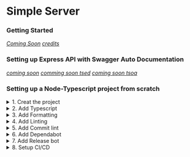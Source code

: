 ﻿# Simple Server

### Getting Started

[_Coming Soon_](https://shields.io/)
[_credits_](https://github.com/microsoft/TypeScript-Node-Starter)

### Setting up Express API with Swagger Auto Documentation

[_coming soon_](https://www.npmjs.com/package/@decorators/express)
[_comming soon tsed_](https://tsed.io/tutorials/swagger.html#endpoint-documentation)
[_coming soon tsoa_](https://tsoa-community.github.io/docs/getting-started.html)

### Setting up a Node-Typescript project from scratch

<details>
<summary>1. Creat the project</summary>

I. Create a directory for the project on your local machine.

II. Create a `/src` directory in your project directory.

III. Create a repo on github and copy the new repo code

```
echo "# simple-server" >> README.md
git init
git add README.md
git commit -m "first commit"
git branch -M main
git remote add origin <REPO_URL>
git push -u origin main
```

IV. Open a terminal in VSCode (make sure you're in the root directory of the project).
Paste and run the copied commands in the terminal (you may have to hit Enter to push to github).
Go back to the browser where you created the repo and refresh, make sure what you pushed shows up on github.

V. Back in the terminal run `npm init --y` to generate a package.json file.

VI. [Add a .gitignore file](https://github.com/github/gitignore/blob/main/Node.gitignore).

VII. Push all changes to github.

</details>

<details>
<summary>2. Add Typescript</summary>

I. Install typescript in the project. run `npm install -D typescript` adds typescript as a dev dependency.
Run `npx tsc -v` to check the version that was installed.

II. Run `npx tsc --y` to init typescript config. Open the generated file and delete everything inside of "compilerOptions" **except** the first line with the link to the tsconfig documentation.

III. Get the node version you're running `node -v`

IV. Get the [tsconfig base](https://github.com/tsconfig/bases/) for your node verion, and place it outside/above the "compiletOptions" in the tsconfig file.

V. In the tsconfig file inside of "compilerOptions", add `outDir: ./dist` (this is where all js files created by the typescript compiler are placed).

VI. Add `include: ["src/**/*"]` and `exclude: ["/node_modules"]` outside of the compilerOptions and add `baseUrl: './src` inside of the compilerOptions. When all these changes are made your tsconfig should look something like this.

```
{
  "extends": "@tsconfig/node14/tsconfig.json",
  "compilerOptions": {
    /* Visit https://aka.ms/tsconfig.json to read more about this file */
    "outDir": "./dist",
    "baseUrl": "./src"
  },
  "include": ["src/**/*"],
  "exclude": ["/node_modules"]
}
```

VII. Run `npm i -D ts-node` to add [ts-node](https://www.npmjs.com/package/ts-node) to bypass precompilation while developing

</details>

<details>
<summary>3. Add Formatting</summary>

I. Add [editorconfig](https://editorconfig.org/) in the root of the project.

II. Add prettier `npm i -D prettier`.

III. Add a prettier `.prettierrc` [config](https://prettier.io/docs/en/configuration.html) file to the root of the project and add the following to that file

```
{
	"semi": true,
	"trailingComma": "all",
	"singleQuote": true,
	"printWidth": 120,
	"tabWidth": 4,
	"endOfLine": "lf",
	"bracketSpacing": true
}
```

IV. Add formatting script to package.json `"format": "npx prettier --write src/**/*.ts",`

V. Also enable `autoFormatOnSave` in VSCode settings if it is not enabled, on Windows press `Ctrl + ,` on Mac `Cmd + ,`.

</details>

<details>
<summary>4. Add Linting</summary>

I. Run `npm i -D eslint` to install the linter.

II. Add an eslint `.eslintrc` [config file](https://eslint.org/docs/user-guide/configuring/configuration-files#configuration-file-formats) to the root of your project.

III. In order to use eslint with prettier some dependencies are needed, eslint prettier config and plugin. Run `npm i -D eslint-config-prettier`
and `npm i -D eslint-plugin-prettier`.

IV. In order to use eslint to lint typescript there are also dependencies. Run `npm i -D @typescript-eslint/parser` and `npm i -D @typescript-eslint/eslint-plugin`.

V. Add configuration options to the config file. It should look something like this (research other options).

```
{
	"env": { "node": true },
	"parser": "@typescript-eslint/parser",
	"parserOptions": {
		"sourceType": "module"
	},
	"plugins": ["@typescript-eslint", "prettier"],
	"extends": ["eslint:recommended", "plugin:@typescript-eslint/recommended", "plugin:prettier/recommended"],
	"rules": {
		"prettier/prettier": "error"
	}
}
```

VI. Add linting script to package.json `"lint": "eslint --ext .js,.ts ."`

</details>

<details>
<summary>5. Add Commit lint</summary>

[_Coming Soon!_](https://github.com/conventional-changelog/commitlint)

</details>

<details>
<summary>6. Add Dependabot</summary>

[_Coming soon!_](https://docs.github.com/en/code-security/dependabot/dependabot-version-updates/about-dependabot-version-updates)

</details>

<details>
<summary>7. Add Release bot</summary>

[_Coming soon!_](https://github.com/semantic-release/semantic-release/blob/master/docs/usage/configuration.md#configuration)

</details>

<details>
<summary>8. Setup CI/CD</summary>

_Coming soon!_

</details>
